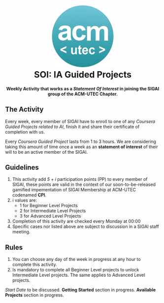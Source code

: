 <h1 align="center">
  <br>
  <a href="https://www.instagram.com/acm.utec/"><img src="https://github.com/acm-utec/Buddy-System-Activity-1/blob/master/img/acm-utec-logo.png?raw=true" alt="ACM Logo" width="200"></a>
  <br>
  SOI: IA Guided Projects
  <br>
</h1>

<h4 align="center">Weekly Activity that works as a <i>Statement Of Interest</i> in joining the SIGAI group of the ACM-UTEC Chapter.</h4>



## The Activity

Every week, every member of SIGAI have to enroll to one of any *Coursera Guided Projects related to AI*, finish it and share their certificate of completion with us.

Every *Coursera Guided Project* lasts from 1 to 3 hours. We are considering taking this amount of time once a week as an **statement of interest** of their will to be an active member of the SIGAI.

## Guidelines

1. This activity add *5 + i* participation points (PP) to every member of SIGAI, these points are valid in the context of our soon-to-be-released gamified impementation of SIGAI Membership at ACM-UTEC codenamed **CPI**. 
2. i values are:
   - 1 for Beginner Level Projects
   - 2 for Intermediate Level Projects
   - 3 for Advanced Level Projects 
3. Completion of this activity are checked every Monday at 00:00
4. Specific cases nor listed above are subject to discussion in a SIGAI staff meeting.

## Rules

1. You can choose any day of the week in progress at any hour to complete this activity.
2. Is mandatory to complete all Beginner Level projects to unlock Intermediate Level projects. The same applies to Advanced Level projects.

 

*Start Date* to be discussed. **Getting Started** section in progress. **Available Projects** section in progress.